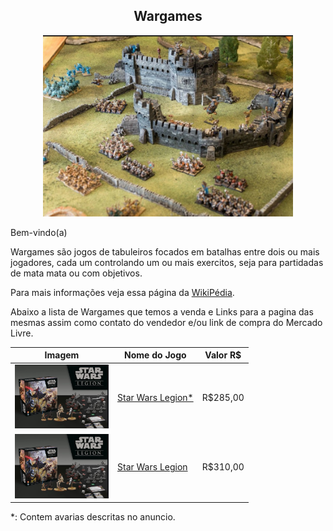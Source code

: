<center>

## Wargames

<img src="../../../img/muambas/wargames/wargame.jpg" width="400">

</center>

Bem-vindo(a)

Wargames são jogos de tabuleiros focados em batalhas entre dois ou mais jogadores, cada um controlando um ou mais exercitos, seja para partidadas de mata mata ou com objetivos.

Para mais informações veja essa página da [WikiPédia](https://pt.wikipedia.org/wiki/WarGame).

Abaixo a lista de Wargames que temos a venda e Links para a pagina das mesmas assim como contato do vendedor e/ou link de compra do Mercado Livre.

|Imagem|Nome do Jogo| Valor R$|
|--|--|--|
|<img src="../../../img/muambas/wargames/legion/coreset.jpg" width="150">|[Star Wars Legion*](./legionCoreSet.md)| R$285,00|
|<img src="../../../img/muambas/wargames/legion/coreset.jpg" width="150">|[Star Wars Legion](./legionCoreSet.md)| R$310,00|

*: Contem avarias descritas no anuncio.